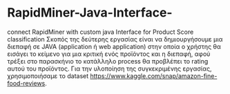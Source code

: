 # RapidMiner-Java-Interface-
connect RapidMiner with custom java Interface for Product Score classification 
Σκοπός της δεύτερης  εργασίας  είναι να δημιουργήσουμε  μια διεπαφή σε JAVA (application ή web application) 
στην οποία ο χρήστης θα εισάγει το κείμενο για μια κριτική ενός προϊόντος και η διεπαφή, αφού τρέξει στο παρασκήνιο 
το κατάλληλο process θα προβλέπει το rating αυτού του προϊόντος. 
Για την υλοποίηση της συγκεκριμένης εργασίας, χρησιμοποιήσαμε το dataset https://www.kaggle.com/snap/amazon-fine-food-reviews. 
